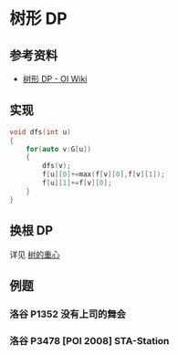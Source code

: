 # 树形 DP

## 参考资料

- [树形 DP - OI Wiki](https://oi-wiki.org/dp/tree/)

## 实现

```cpp
void dfs(int u)
{
	for(auto v:G[u])
	{
		dfs(v);
		f[u][0]+=max(f[v][0],f[v][1]);
		f[u][1]+=f[v][0];
	}
}
```

## 换根 DP

详见 [树的重心](../graph/tree/centroid)

## 例题

### 洛谷 P1352 没有上司的舞会

<Problem id="P1352" />

### 洛谷 P3478 [POI 2008] STA-Station

<Problem id="P3478" />

